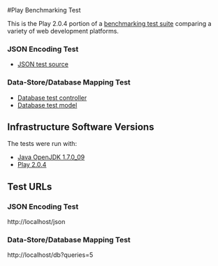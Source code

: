#Play Benchmarking Test

This is the Play 2.0.4 portion of a [benchmarking test suite](../) comparing a variety of web development platforms.

### JSON Encoding Test

* [JSON test source](app/controllers/Application.scala)

### Data-Store/Database Mapping Test

* [Database test controller](app/controllers/Application.scala)
* [Database test model](app/models/World.scala)

## Infrastructure Software Versions
The tests were run with:

* [Java OpenJDK 1.7.0_09](http://openjdk.java.net/)
* [Play 2.0.4](http://http://www.playframework.com/)

## Test URLs
### JSON Encoding Test

http://localhost/json

### Data-Store/Database Mapping Test

http://localhost/db?queries=5
